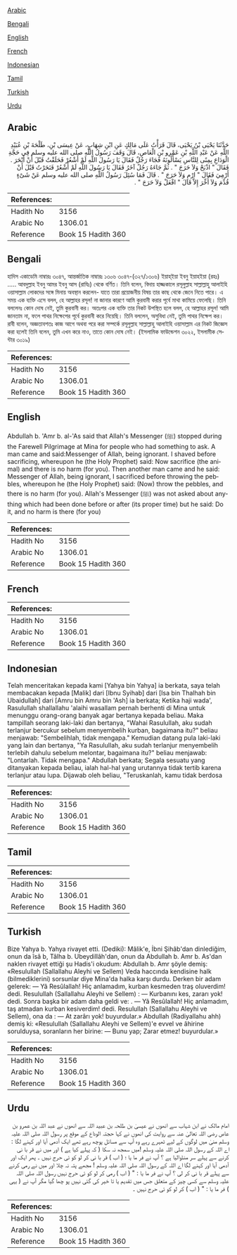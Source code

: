 [Arabic](#arabic)

[Bengali](#bengali)

[English](#english)

[French](#french)

[Indonesian](#indonesian)

[Tamil](#tamil)

[Turkish](#turkish)

[Urdu](#urdu)

## Arabic


<div dir="rtl" lang="ar" style={{fontSize:'larger',backgroundColor:'#f8f9fa',padding:20}}>
حَدَّثَنَا يَحْيَى بْنُ يَحْيَى، قَالَ قَرَأْتُ عَلَى مَالِكٍ عَنِ ابْنِ شِهَابٍ، عَنْ عِيسَى بْنِ، طَلْحَةَ بْنِ عُبَيْدِ اللَّهِ عَنْ عَبْدِ اللَّهِ بْنِ عَمْرِو بْنِ الْعَاصِ، قَالَ وَقَفَ رَسُولُ اللَّهِ صلى الله عليه وسلم فِي حَجَّةِ الْوَدَاعِ بِمِنًى لِلنَّاسِ يَسْأَلُونَهُ فَجَاءَ رَجُلٌ فَقَالَ يَا رَسُولَ اللَّهِ لَمْ أَشْعُرْ فَحَلَقْتُ قَبْلَ أَنْ أَنْحَرَ ‏.‏ فَقَالَ ‏"‏ اذْبَحْ وَلاَ حَرَجَ ‏"‏ ‏.‏ ثُمَّ جَاءَهُ رَجُلٌ آخَرُ فَقَالَ يَا رَسُولَ اللَّهِ لَمْ أَشْعُرْ فَنَحَرْتُ قَبْلَ أَنْ أَرْمِيَ فَقَالَ ‏"‏ ارْمِ وَلاَ حَرَجَ ‏"‏ ‏.‏ قَالَ فَمَا سُئِلَ رَسُولُ اللَّهِ صلى الله عليه وسلم عَنْ شَىْءٍ قُدِّمَ وَلاَ أُخِّرَ إِلاَّ قَالَ ‏"‏ افْعَلْ وَلاَ حَرَجَ ‏"‏ ‏.‏
</div>
<div style={{backgroundColor:'#f8f9fa',padding:20, marginBottom: 10}}><table> <thead> <tr> <th>References:</th> <th></th> </tr> </thead> <tbody><tr><td>Hadith No</td><td>3156</td></tr><tr><td>Arabic No</td><td>1306.01</td></tr><tr><td>Reference</td><td>Book 15 Hadith 360</td></tr></tbody></table></div>

## Bengali


<div dir="ltr" lang="bn" style={{fontSize:'larger',backgroundColor:'#f8f9fa',padding:20}}>
হাদিস একাডেমি নাম্বারঃ ৩০৪৭, আন্তর্জাতিক নাম্বারঃ ১৩০৬ ৩০৪৭-(৩২৭/১৩০৬) ইয়াহ্ইয়া ইবনু ইয়াহইয়া (রহঃ) ..... আবদুল্লাহ ইবনু আমর ইবনু আস (রাযিঃ) থেকে বর্ণিত। তিনি বলেন, বিদায় হাজ্জকালে রসূলুল্লাহ সাল্লাল্লাহু আলাইহি ওয়াসাল্লাম লোকদের সঙ্গে মিনায় অবস্থান করলেন- যাতে তারা প্রয়োজনীয় বিষয় তার কাছ থেকে জেনে নিতে পারে। এ সময় এক ব্যক্তি এসে বলল, হে আল্লাহর রসূল! না জানার কারণে আমি কুরবানী করার পূর্বে মাথা কামিয়ে ফেলেছি। তিনি বললেনঃ কোন দোষ নেই, তুমি কুরবানী কর। অতঃপর এক ব্যক্তি তার নিকট উপস্থিত হলে বলল, হে আল্লাহর রসূল! আমি জানতাম না, ফলে পাথর নিক্ষেপের পূর্বে কুরবানী করে নিয়েছি। তিনি বললেন, অসুবিধা নেই, তুমি পাথর নিক্ষেপ কর। রাবী বলেন, অজ্ঞতাবশতঃ কাজ আগে অথবা পরে করা সম্পর্কে রসূলুল্লাহ সাল্লাল্লাহু আলাইহি ওয়াসাল্লাম এর নিকট জিজ্ঞেস করা হলেই তিনি বলেন, তুমি এখন করে নাও, তাতে কোন দোষ নেই। (ইসলামিক ফাউন্ডেশন ৩০২২, ইসলামীক সেন্টার ৩০১৯)
</div>
<div style={{backgroundColor:'#f8f9fa',padding:20, marginBottom: 10}}><table> <thead> <tr> <th>References:</th> <th></th> </tr> </thead> <tbody><tr><td>Hadith No</td><td>3156</td></tr><tr><td>Arabic No</td><td>1306.01</td></tr><tr><td>Reference</td><td>Book 15 Hadith 360</td></tr></tbody></table></div>

## English


<div dir="ltr" lang="en" style={{fontSize:'larger',backgroundColor:'#f8f9fa',padding:20}}>
Abdullah b. 'Amr b. al-'As said that Allah's Messenger (ﷺ) stopped during the Farewell Pilgrimage at Mina for people who had something to ask. A man came and said:Messenger of Allah, being ignorant. I shaved before sacrificing, whereupon he (the Holy Prophet) said: Now sacrifice (the animal) and there is no harm (for you). Then another man came and he said: Messenger of Allah, being ignorant, I sacrificed before throwing the pebbles, whereupon he (the Holy Prophet) said: (Now) throw the pebbles, and there is no harm (for you). Allah's Messenger (ﷺ) was not asked about anything which had been done before or after (its proper time) but he said: Do it, and no harm is there (for you)
</div>
<div style={{backgroundColor:'#f8f9fa',padding:20, marginBottom: 10}}><table> <thead> <tr> <th>References:</th> <th></th> </tr> </thead> <tbody><tr><td>Hadith No</td><td>3156</td></tr><tr><td>Arabic No</td><td>1306.01</td></tr><tr><td>Reference</td><td>Book 15 Hadith 360</td></tr></tbody></table></div>

## French


<div dir="ltr" lang="fr" style={{fontSize:'larger',backgroundColor:'#f8f9fa',padding:20}}>

</div>
<div style={{backgroundColor:'#f8f9fa',padding:20, marginBottom: 10}}><table> <thead> <tr> <th>References:</th> <th></th> </tr> </thead> <tbody><tr><td>Hadith No</td><td>3156</td></tr><tr><td>Arabic No</td><td>1306.01</td></tr><tr><td>Reference</td><td>Book 15 Hadith 360</td></tr></tbody></table></div>

## Indonesian


<div dir="ltr" lang="id" style={{fontSize:'larger',backgroundColor:'#f8f9fa',padding:20}}>
Telah menceritakan kepada kami [Yahya bin Yahya] ia berkata, saya telah membacakan kepada [Malik] dari [Ibnu Syihab] dari [Isa bin Thalhah bin Ubaidullah] dari [Amru bin Amru bin 'Ash] ia berkata; Ketika haji wada', Rasulullah shallallahu 'alaihi wasallam pernah berhenti di Mina untuk menunggu orang-orang banyak agar bertanya kepada beliau. Maka tampillah seorang laki-laki dan bertanya, "Wahai Rasulullah, aku sudah terlanjur bercukur sebelum menyembelih kurban, bagaimana itu?" beliau menjawab: "Sembelihlah, tidak mengapa." Kemudian datang pula laki-laki yang lain dan bertanya, "Ya Rasulullah, aku sudah terlanjur menyembelih terlebih dahulu sebelum melontar, bagaimana itu?" beliau menjawab: "Lontarlah. Tidak mengapa." Abdullah berkata; Segala sesuatu yang ditanyakan kepada beliau, ialah hal-hal yang urutannya tidak tertib karena terlanjur atau lupa. Dijawab oleh beliau, "Teruskanlah, kamu tidak berdosa
</div>
<div style={{backgroundColor:'#f8f9fa',padding:20, marginBottom: 10}}><table> <thead> <tr> <th>References:</th> <th></th> </tr> </thead> <tbody><tr><td>Hadith No</td><td>3156</td></tr><tr><td>Arabic No</td><td>1306.01</td></tr><tr><td>Reference</td><td>Book 15 Hadith 360</td></tr></tbody></table></div>

## Tamil


<div dir="ltr" lang="ta" style={{fontSize:'larger',backgroundColor:'#f8f9fa',padding:20}}>

</div>
<div style={{backgroundColor:'#f8f9fa',padding:20, marginBottom: 10}}><table> <thead> <tr> <th>References:</th> <th></th> </tr> </thead> <tbody><tr><td>Hadith No</td><td>3156</td></tr><tr><td>Arabic No</td><td>1306.01</td></tr><tr><td>Reference</td><td>Book 15 Hadith 360</td></tr></tbody></table></div>

## Turkish


<div dir="ltr" lang="tr" style={{fontSize:'larger',backgroundColor:'#f8f9fa',padding:20}}>
Bize Yahya b. Yahya rivayet etti. (Dediki): Mâlik'e, İbni Şihâb'dan dinlediğim, onun da îsâ b, Tâlha b. Ubeydillâh'dan, onun da Abdullah b. Amr b. As'dan naklen rivayet ettiği şu Hadis'i okudum: Abdullah b. Amr şöyle demiş: «Resulullah (Sallallahu Aleyhi ve Sellem) Veda haccında kendisine halk (bilmediklerini) sorsunlar diye Mina'da halka karşı durdu. Derken bir adam gelerek: — Yâ Resûlallah! Hiç anlamadım, kurban kesmeden traş oluverdim! dedi. Resulullah (Sallallahu Aleyhi ve Sellem) : — Kurbanını kes, zararı yok! dedi. Sonra başka bir adam daha geldi ve: . — Yâ Resûlallah! Hiç anlamadım, taş atmadan kurban kesiverdim! dedi. Resulullah (Sallallahu Aleyhi ve Sellem), ona da : — At zarârı yok! buyurdular.» Abdullah (Radiyallahu ahh) demiş ki: «Resulullah (Sallallahu Aleyhi ve Sellem)'e evvel ve âhirine sorulduysa, soranların her birine: — Bunu yap; Zarar etmez! buyurdular.»
</div>
<div style={{backgroundColor:'#f8f9fa',padding:20, marginBottom: 10}}><table> <thead> <tr> <th>References:</th> <th></th> </tr> </thead> <tbody><tr><td>Hadith No</td><td>3156</td></tr><tr><td>Arabic No</td><td>1306.01</td></tr><tr><td>Reference</td><td>Book 15 Hadith 360</td></tr></tbody></table></div>

## Urdu


<div dir="rtl" lang="ur" style={{fontSize:'larger',backgroundColor:'#f8f9fa',padding:20}}>
امام مالک نے ابن شہاب سے انھوں نے عیسیٰ بن طلحہ بن عبید اللہ سے انھوں نے عبد اللہ بن عمرو بن عاص رضی اللہ تعالیٰ عنہ سے روایت کی انھوں نے کہا حجتہ الوداع کے موقع پر رسول اللہ صلی اللہ علیہ وسلم منیٰ میں لوگوں کے لیے ٹھہرے رہے وہ آپ سے مسائل پوچھ رہے تھے ایک آدمی آیا اور کہنے لگا : اے اللہ کے رسول اللہ صلی اللہ علیہ وسلم !میں سمجھ نہ سکا ( کہ پہلے کیا ہے ) اور میں نے قر با نی کرنے سے پہلے سر منڈوالیا ہے ؟ آپ نے فر ما یا ؛ ( اب ) قر با نی کر لو کو ئی حرج نہیں ۔ پھر ایک اور آدمی آیا اور کہنے لگا اے اللہ کے رسول اللہ صلی اللہ علیہ وسلم ! مجھے پتہ نہ چلا اور میں نے رمی کرنے سے پہلے قر با نی کر لی ؟ آپ نے فر ما یا : " ( اب ) رمی کر لو کو ئی حرج نہیں رسول اللہ صلی اللہ علیہ وسلم سے کسی چیز کے متعلق جس میں تقدیم یا تا خیر کی گئی نہیں پو چھا گیا مگر آپ نے ( یہی ) فر ما یا : " ( اب ) کر لو کو ئی حرج نہیں ۔
</div>
<div style={{backgroundColor:'#f8f9fa',padding:20, marginBottom: 10}}><table> <thead> <tr> <th>References:</th> <th></th> </tr> </thead> <tbody><tr><td>Hadith No</td><td>3156</td></tr><tr><td>Arabic No</td><td>1306.01</td></tr><tr><td>Reference</td><td>Book 15 Hadith 360</td></tr></tbody></table></div>